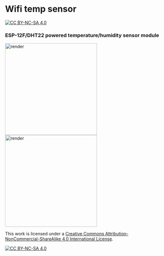 # Wifi temp sensor

[![CC BY-NC-SA 4.0][cc-by-nc-sa-shield]][cc-by-nc-sa]

### ESP-12F/DHT22 powered temperature/humidity sensor module

<img src="https://i.aggressive.pizza/kicad_2020-10-29_12-10-13.png" alt="render" width="300"/><img src="https://i.aggressive.pizza/kicad_2020-10-29_12-10-37.png" alt="render" width="300"/>

This work is licensed under a
[Creative Commons Attribution-NonCommercial-ShareAlike 4.0 International License][cc-by-nc-sa].

[![CC BY-NC-SA 4.0][cc-by-nc-sa-image]][cc-by-nc-sa]

[cc-by-nc-sa]: http://creativecommons.org/licenses/by-nc-sa/4.0/
[cc-by-nc-sa-image]: https://licensebuttons.net/l/by-nc-sa/4.0/88x31.png
[cc-by-nc-sa-shield]: https://img.shields.io/badge/License-CC%20BY--NC--SA%204.0-lightgrey.svg
